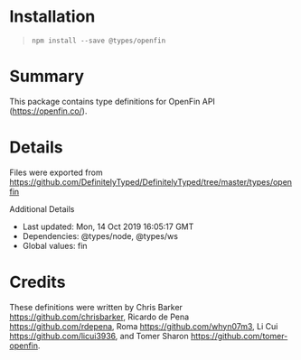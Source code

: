 # Installation
> `npm install --save @types/openfin`

# Summary
This package contains type definitions for OpenFin API (https://openfin.co/).

# Details
Files were exported from https://github.com/DefinitelyTyped/DefinitelyTyped/tree/master/types/openfin

Additional Details
 * Last updated: Mon, 14 Oct 2019 16:05:17 GMT
 * Dependencies: @types/node, @types/ws
 * Global values: fin

# Credits
These definitions were written by Chris Barker <https://github.com/chrisbarker>, Ricardo de Pena <https://github.com/rdepena>, Roma <https://github.com/whyn07m3>, Li Cui <https://github.com/licui3936>, and Tomer Sharon <https://github.com/tomer-openfin>.
